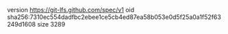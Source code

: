 version https://git-lfs.github.com/spec/v1
oid sha256:7310ec554dadfbc2ebee1ce5cb4ed87ea58b053e0d5f25a0a1f52f63249d1608
size 3289
